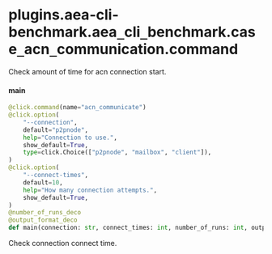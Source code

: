 <a id="plugins.aea-cli-benchmark.aea_cli_benchmark.case_acn_communication.command"></a>

# plugins.aea-cli-benchmark.aea`_`cli`_`benchmark.case`_`acn`_`communication.command

Check amount of time for acn connection start.

<a id="plugins.aea-cli-benchmark.aea_cli_benchmark.case_acn_communication.command.main"></a>

#### main

```python
@click.command(name="acn_communicate")
@click.option(
    "--connection",
    default="p2pnode",
    help="Connection to use.",
    show_default=True,
    type=click.Choice(["p2pnode", "mailbox", "client"]),
)
@click.option(
    "--connect-times",
    default=10,
    help="How many connection attempts.",
    show_default=True,
)
@number_of_runs_deco
@output_format_deco
def main(connection: str, connect_times: int, number_of_runs: int, output_format: str) -> Any
```

Check connection connect time.

